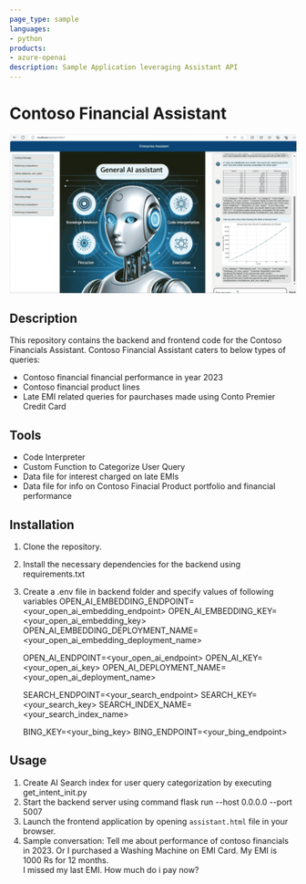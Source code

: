 ```yaml
---
page_type: sample
languages:
- python
products:
- azure-openai
description: Sample Application leveraging Assistant API
---
```


# Contoso Financial Assistant
![Banner](./readme_assets/banner.jpg)

## Description

This repository contains the backend and frontend code for the Contoso Financials Assistant. 
Contoso Financial Assistant caters to below types of queries:
- Contoso financial financial performance in year 2023
- Contoso financial product lines
- Late EMI related queries for paurchases made using Conto Premier Credit Card 


## Tools

- Code Interpreter
- Custom Function to Categorize User Query
- Data file for interest charged on late EMIs
- Data file for info on Contoso Finacial Product portfolio and financial performance


## Installation

1. Clone the repository.
2. Install the necessary dependencies for the backend using requirements.txt
3. Create a .env file in backend folder and specify values of following variables
      OPEN_AI_EMBEDDING_ENDPOINT=<your_open_ai_embedding_endpoint>
      OPEN_AI_EMBEDDING_KEY=<your_open_ai_embedding_key>
      OPEN_AI_EMBEDDING_DEPLOYMENT_NAME=<your_open_ai_embedding_deployment_name>
      
      OPEN_AI_ENDPOINT=<your_open_ai_endpoint>
      OPEN_AI_KEY=<your_open_ai_key>
      OPEN_AI_DEPLOYMENT_NAME=<your_open_ai_deployment_name>
      
      SEARCH_ENDPOINT=<your_search_endpoint>
      SEARCH_KEY=<your_search_key>
      SEARCH_INDEX_NAME=<your_search_index_name>
      
      BING_KEY=<your_bing_key>
      BING_ENDPOINT=<your_bing_endpoint>

## Usage

1. Create AI Search index for user query categorization by executing get_intent_init.py 
2. Start the backend server using command flask run --host 0.0.0.0 --port 5007
3. Launch the frontend application by opening `assistant.html` file in your browser.
4. Sample conversation:
Tell me about performance of contoso financials in 2023.
Or
I purchased a Washing Machine on EMI Card. 
My EMI is 1000 Rs for 12 months.  
I missed my last EMI. How much do i pay now?
